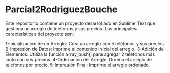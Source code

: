 # Parcial2RodriguezBouche
Este repositorio contiene un proyecto desarrollado en Sublime Text que gestiona un arreglo de teléfonos y sus precios. Las principales características del proyecto son:

1-Inicialización de un Arreglo: Crea un arreglo con 5 teléfonos y sus precios.
2-Impresión de Datos: Imprime el contenido inicial del arreglo.
3-Adición de Elementos: Utiliza la función array_push() para agregar 2 teléfonos más junto con sus precios.
4-Ordenación del Arreglo: Ordena el arreglo de teléfonos por precio.
5-Impresión Final: Imprime el arreglo ordenado.
